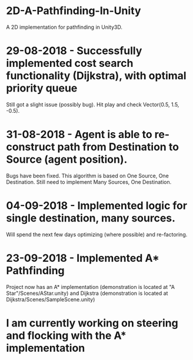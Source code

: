 # 2D-A-Pathfinding-In-Unity
A 2D implementation for pathfinding in Unity3D.

# 29-08-2018 - Successfully implemented cost search functionality (Dijkstra), with optimal priority queue
Still got a slight issue (possibly bug). Hit play and check Vector(0.5, 1.5, -0.5).

# 31-08-2018 - Agent is able to re-construct path from Destination to Source (agent position).
Bugs have been fixed.
This algorithm is based on One Source, One Destination. Still need to implement Many Sources, One Destination.

# 04-09-2018 - Implemented logic for single destination, many sources.
Will spend the next few days optimizing (where possible) and re-factoring.

# 23-09-2018 - Implemented A* Pathfinding
Project now has an A* implementation (demonstration is located at "A Star"/Scenes/AStar.unity) and Dijkstra (demonstration is located at Dijkstra/Scenes/SampleScene.unity)

# I am currently working on steering and flocking with the A* implementation